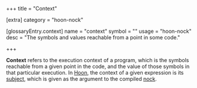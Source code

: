 +++
title = "Context"

[extra]
category = "hoon-nock"

[glossaryEntry.context]
name = "context"
symbol = ""
usage = "hoon-nock"
desc = "The symbols and values reachable from a point in some code."

+++

**Context** refers to the execution context of a program, which is the symbols
reachable from a given point in the code, and the value of those symbols in that
particular execution. In [Hoon](/reference/glossary/hoon), the context of a
given expression is its [subject](/reference/glossary/subject), which is given
as the argument to the compiled [nock](/reference/glossary/nock).

